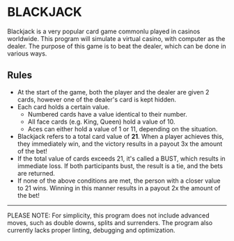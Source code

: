 # BLACKJACK

Blackjack is a very popular card game commonlu played in casinos worldwide.
This program will simulate a virtual casino, with computer as the dealer.
The purpose of this game is to beat the dealer, which can be done in various ways.

## Rules

- At the start of the game, both the player and the dealer are given 2 cards, however one of the dealer's card is kept hidden.
- Each card holds a certain value.
  - Numbered cards have a value identical to their number.
  - All face cards (e.g. King, Queen) hold a value of 10.
  - Aces can either hold a value of 1 or 11, depending on the situation.
- Blackjack refers to a total card value of **21**. When a player achieves this, they immediately win, and the victory results in a payout 3x the amount of the bet!
- If the total value of cards exceeds 21, it's called a BUST, which results in immediate loss. If both participants bust, the result is a tie, and the bets are returned.
- If none of the above conditions are met, the person with a closer value to 21 wins. Winning in this manner results in a payout 2x the amount of the bet!

-----------------------------------------------------------------------------------------------------------------

PLEASE NOTE: For simplicity, this program does not include advanced moves, such as double downs, splits and surrenders. The program also currently lacks proper linting, debugging and optimization.
